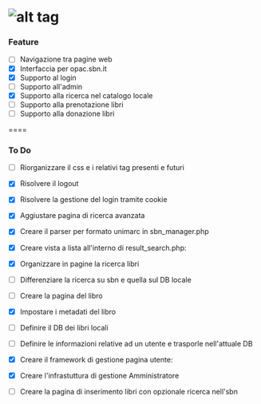 ![alt tag](https://raw.github.com/retsef/CoLi/master/resources/images/CoLi_humming.png)
====
### Feature

- [ ] Navigazione tra pagine web
- [x] Interfaccia per opac.sbn.it
- [x] Supporto al login
- [ ] Supporto all'admin
- [x] Supporto alla ricerca nel catalogo locale
- [ ] Supporto alla prenotazione libri
- [ ] Supporto alla donazione libri

====
### To Do

- [ ] Riorganizzare il css e i relativi tag presenti e futuri
- [x] Risolvere il logout
- [x] Risolvere la gestione del login tramite cookie
- [x] Aggiustare pagina di ricerca avanzata
- [x] Creare il parser per formato unimarc in sbn_manager.php
- [x] Creare vista a lista all'interno di result_search.php:
 - [x] Organizzare in pagine la ricerca libri
 - [ ] Differenziare la ricerca su sbn e quella sul DB locale
 - [ ] Creare la pagina del libro
 - [x] Impostare i metadati del libro
- [ ] Definire il DB dei libri locali
- [ ] Definire le informazioni relative ad un utente e trasporle nell'attuale DB
- [x] Creare il framework di gestione pagina utente:
 - [x] Creare l'infrastuttura di gestione Amministratore
 - [ ] Creare la pagina di inserimento libri con opzionale ricerca nell'sbn

